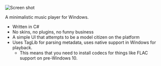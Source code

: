 ![Screen shot](http://i.imgur.com/tlXZuIF.png)

A minimalistic music player for Windows.

* Written in C#
* No skins, no plugins, no funny business
* A simple UI that attempts to be a model citizen on the platform
* Uses TagLib for parsing metadata, uses native support in Windows for playback.
  * This means that you need to install codecs for things like FLAC support on pre-Windows 10.